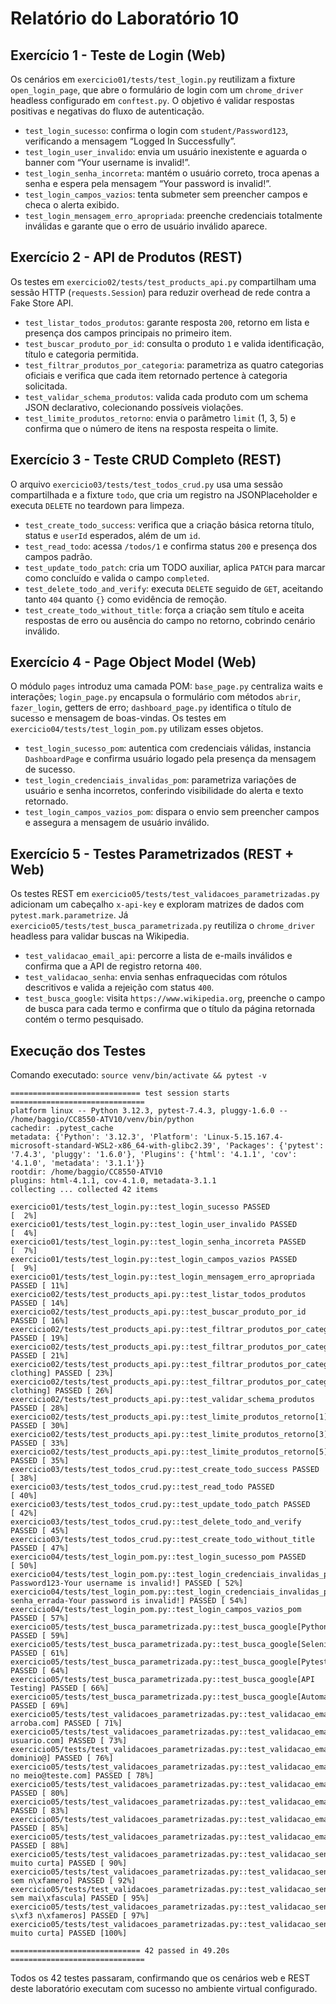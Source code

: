 # Relatório do Laboratório 10

## Exercício 1 - Teste de Login (Web)
Os cenários em `exercicio01/tests/test_login.py` reutilizam a fixture `open_login_page`, que abre o formulário de login com um `chrome_driver` headless configurado em `conftest.py`. O objetivo é validar respostas positivas e negativas do fluxo de autenticação.
- `test_login_sucesso`: confirma o login com `student/Password123`, verificando a mensagem “Logged In Successfully”.
- `test_login_user_invalido`: envia um usuário inexistente e aguarda o banner com “Your username is invalid!”.
- `test_login_senha_incorreta`: mantém o usuário correto, troca apenas a senha e espera pela mensagem “Your password is invalid!”.
- `test_login_campos_vazios`: tenta submeter sem preencher campos e checa o alerta exibido.
- `test_login_mensagem_erro_apropriada`: preenche credenciais totalmente inválidas e garante que o erro de usuário inválido aparece.

## Exercício 2 - API de Produtos (REST)
Os testes em `exercicio02/tests/test_products_api.py` compartilham uma sessão HTTP (`requests.Session`) para reduzir overhead de rede contra a Fake Store API.
- `test_listar_todos_produtos`: garante resposta `200`, retorno em lista e presença dos campos principais no primeiro item.
- `test_buscar_produto_por_id`: consulta o produto `1` e valida identificação, título e categoria permitida.
- `test_filtrar_produtos_por_categoria`: parametriza as quatro categorias oficiais e verifica que cada item retornado pertence à categoria solicitada.
- `test_validar_schema_produtos`: valida cada produto com um schema JSON declarativo, colecionando possíveis violações.
- `test_limite_produtos_retorno`: envia o parâmetro `limit` (1, 3, 5) e confirma que o número de itens na resposta respeita o limite.

## Exercício 3 - Teste CRUD Completo (REST)
O arquivo `exercicio03/tests/test_todos_crud.py` usa uma sessão compartilhada e a fixture `todo`, que cria um registro na JSONPlaceholder e executa `DELETE` no teardown para limpeza.
- `test_create_todo_success`: verifica que a criação básica retorna título, status e `userId` esperados, além de um `id`.
- `test_read_todo`: acessa `/todos/1` e confirma status `200` e presença dos campos padrão.
- `test_update_todo_patch`: cria um TODO auxiliar, aplica `PATCH` para marcar como concluído e valida o campo `completed`.
- `test_delete_todo_and_verify`: executa `DELETE` seguido de `GET`, aceitando tanto `404` quanto `{}` como evidência de remoção.
- `test_create_todo_without_title`: força a criação sem título e aceita respostas de erro ou ausência do campo no retorno, cobrindo cenário inválido.

## Exercício 4 - Page Object Model (Web)
O módulo `pages` introduz uma camada POM: `base_page.py` centraliza waits e interações; `login_page.py` encapsula o formulário com métodos `abrir`, `fazer_login`, getters de erro; `dashboard_page.py` identifica o título de sucesso e mensagem de boas-vindas. Os testes em `exercicio04/tests/test_login_pom.py` utilizam esses objetos.
- `test_login_sucesso_pom`: autentica com credenciais válidas, instancia `DashboardPage` e confirma usuário logado pela presença da mensagem de sucesso.
- `test_login_credenciais_invalidas_pom`: parametriza variações de usuário e senha incorretos, conferindo visibilidade do alerta e texto retornado.
- `test_login_campos_vazios_pom`: dispara o envio sem preencher campos e assegura a mensagem de usuário inválido.

## Exercício 5 - Testes Parametrizados (REST + Web)
Os testes REST em `exercicio05/tests/test_validacoes_parametrizadas.py` adicionam um cabeçalho `x-api-key` e exploram matrizes de dados com `pytest.mark.parametrize`. Já `exercicio05/tests/test_busca_parametrizada.py` reutiliza o `chrome_driver` headless para validar buscas na Wikipedia.
- `test_validacao_email_api`: percorre a lista de e-mails inválidos e confirma que a API de registro retorna `400`.
- `test_validacao_senha`: envia senhas enfraquecidas com rótulos descritivos e valida a rejeição com status `400`.
- `test_busca_google`: visita `https://www.wikipedia.org`, preenche o campo de busca para cada termo e confirma que o título da página retornada contém o termo pesquisado.

## Execução dos Testes
Comando executado: `source venv/bin/activate && pytest -v`
```text
============================= test session starts ==============================
platform linux -- Python 3.12.3, pytest-7.4.3, pluggy-1.6.0 -- /home/baggio/CC8550-ATV10/venv/bin/python
cachedir: .pytest_cache
metadata: {'Python': '3.12.3', 'Platform': 'Linux-5.15.167.4-microsoft-standard-WSL2-x86_64-with-glibc2.39', 'Packages': {'pytest': '7.4.3', 'pluggy': '1.6.0'}, 'Plugins': {'html': '4.1.1', 'cov': '4.1.0', 'metadata': '3.1.1'}}
rootdir: /home/baggio/CC8550-ATV10
plugins: html-4.1.1, cov-4.1.0, metadata-3.1.1
collecting ... collected 42 items

exercicio01/tests/test_login.py::test_login_sucesso PASSED               [  2%]
exercicio01/tests/test_login.py::test_login_user_invalido PASSED         [  4%]
exercicio01/tests/test_login.py::test_login_senha_incorreta PASSED       [  7%]
exercicio01/tests/test_login.py::test_login_campos_vazios PASSED         [  9%]
exercicio01/tests/test_login.py::test_login_mensagem_erro_apropriada PASSED [ 11%]
exercicio02/tests/test_products_api.py::test_listar_todos_produtos PASSED [ 14%]
exercicio02/tests/test_products_api.py::test_buscar_produto_por_id PASSED [ 16%]
exercicio02/tests/test_products_api.py::test_filtrar_produtos_por_categoria[electronics] PASSED [ 19%]
exercicio02/tests/test_products_api.py::test_filtrar_produtos_por_categoria[jewelery] PASSED [ 21%]
exercicio02/tests/test_products_api.py::test_filtrar_produtos_por_categoria[men's clothing] PASSED [ 23%]
exercicio02/tests/test_products_api.py::test_filtrar_produtos_por_categoria[women's clothing] PASSED [ 26%]
exercicio02/tests/test_products_api.py::test_validar_schema_produtos PASSED [ 28%]
exercicio02/tests/test_products_api.py::test_limite_produtos_retorno[1] PASSED [ 30%]
exercicio02/tests/test_products_api.py::test_limite_produtos_retorno[3] PASSED [ 33%]
exercicio02/tests/test_products_api.py::test_limite_produtos_retorno[5] PASSED [ 35%]
exercicio03/tests/test_todos_crud.py::test_create_todo_success PASSED    [ 38%]
exercicio03/tests/test_todos_crud.py::test_read_todo PASSED              [ 40%]
exercicio03/tests/test_todos_crud.py::test_update_todo_patch PASSED      [ 42%]
exercicio03/tests/test_todos_crud.py::test_delete_todo_and_verify PASSED [ 45%]
exercicio03/tests/test_todos_crud.py::test_create_todo_without_title PASSED [ 47%]
exercicio04/tests/test_login_pom.py::test_login_sucesso_pom PASSED       [ 50%]
exercicio04/tests/test_login_pom.py::test_login_credenciais_invalidas_pom[usuario_invalido-Password123-Your username is invalid!] PASSED [ 52%]
exercicio04/tests/test_login_pom.py::test_login_credenciais_invalidas_pom[student-senha_errada-Your password is invalid!] PASSED [ 54%]
exercicio04/tests/test_login_pom.py::test_login_campos_vazios_pom PASSED [ 57%]
exercicio05/tests/test_busca_parametrizada.py::test_busca_google[Python] PASSED [ 59%]
exercicio05/tests/test_busca_parametrizada.py::test_busca_google[Selenium] PASSED [ 61%]
exercicio05/tests/test_busca_parametrizada.py::test_busca_google[Pytest] PASSED [ 64%]
exercicio05/tests/test_busca_parametrizada.py::test_busca_google[API Testing] PASSED [ 66%]
exercicio05/tests/test_busca_parametrizada.py::test_busca_google[Automation] PASSED [ 69%]
exercicio05/tests/test_validacoes_parametrizadas.py::test_validacao_email_api[sem-arroba.com] PASSED [ 71%]
exercicio05/tests/test_validacoes_parametrizadas.py::test_validacao_email_api[@sem-usuario.com] PASSED [ 73%]
exercicio05/tests/test_validacoes_parametrizadas.py::test_validacao_email_api[sem-dominio@] PASSED [ 76%]
exercicio05/tests/test_validacoes_parametrizadas.py::test_validacao_email_api[espacos no meio@teste.com] PASSED [ 78%]
exercicio05/tests/test_validacoes_parametrizadas.py::test_validacao_email_api[caracteres!especiais@teste.com] PASSED [ 80%]
exercicio05/tests/test_validacoes_parametrizadas.py::test_validacao_email_api[..pontos@teste.com] PASSED [ 83%]
exercicio05/tests/test_validacoes_parametrizadas.py::test_validacao_email_api[teste@] PASSED [ 85%]
exercicio05/tests/test_validacoes_parametrizadas.py::test_validacao_email_api[@teste.com] PASSED [ 88%]
exercicio05/tests/test_validacoes_parametrizadas.py::test_validacao_senha[123-muito curta] PASSED [ 90%]
exercicio05/tests/test_validacoes_parametrizadas.py::test_validacao_senha[semNumero-sem n\xfamero] PASSED [ 92%]
exercicio05/tests/test_validacoes_parametrizadas.py::test_validacao_senha[semmaiuscula123-sem mai\xfascula] PASSED [ 95%]
exercicio05/tests/test_validacoes_parametrizadas.py::test_validacao_senha[12345678-s\xf3 n\xfameros] PASSED [ 97%]
exercicio05/tests/test_validacoes_parametrizadas.py::test_validacao_senha[ab-muito curta] PASSED [100%]

============================= 42 passed in 49.20s ==============================
```
Todos os 42 testes passaram, confirmando que os cenários web e REST deste laboratório executam com sucesso no ambiente virtual configurado.
